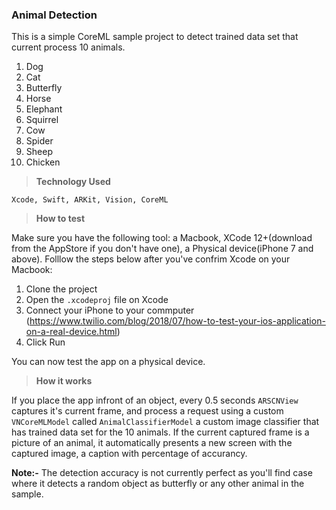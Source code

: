
### Animal Detection

This is a simple CoreML sample project to detect trained data set that current process 10 animals.
 
1. Dog
2. Cat
3. Butterfly
4. Horse
5. Elephant
6. Squirrel
7. Cow
8. Spider
9. Sheep
10. Chicken

> **Technology Used**

    Xcode, Swift, ARKit, Vision, CoreML
    
> **How to test**

Make sure you have the following tool:  a Macbook, XCode 12+(download from the AppStore if you don't have one), a Physical device(iPhone 7 and above).
Folllow the steps below after you've confrim Xcode on your Macbook:

1. Clone the project
2. Open the `.xcodeproj` file on Xcode
3. Connect your iPhone to your commputer (https://www.twilio.com/blog/2018/07/how-to-test-your-ios-application-on-a-real-device.html)
4. Click Run

You can now test the app on a physical device.

> **How it works**

If you place the app infront of an object, every 0.5 seconds `ARSCNView` captures it's current frame, and process a request using a custom `VNCoreMLModel` called `AnimalClassifierModel` a custom image classifier that has trained data set for the 10 animals. If the current captured frame is a picture of an animal, it automatically presents a new screen with the captured image, a caption with percentage of accurancy.

**Note:-** The detection accuracy is not currently perfect as you'll find case where it detects a random object as butterfly or any other animal in the sample. 
